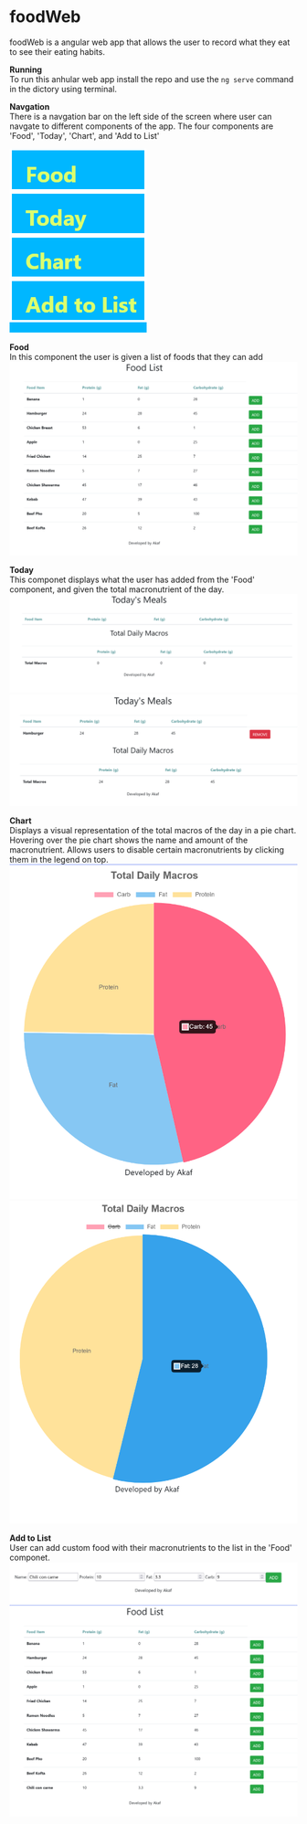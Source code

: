 # foodWeb

foodWeb is a angular web app that allows the user to record what they eat to see their eating habits.

**Running** <br>
To run this anhular web app install the repo and use the `ng serve` command in the dictory using terminal.<br>

**Navgation** <br>
There is a navgation bar on the left side of the screen where user can navgate to different components of the app.
The four components are 'Food', 'Today', 'Chart', and 'Add to List'

![](images/nav.png)

**Food** <br>
In this component the user is given a list of foods that they can add
![](images/food.png)

**Today** <br>
This componet displays what the user has added from the 'Food' component, and given the total macronutrient of the day.
![](images/today.png)
![](images/today-foodadded.png)

**Chart** <br>
Displays a visual representation of the total macros of the day in a pie chart. Hovering over the pie chart shows the name and amount of the macronutrient. Allows users to disable certain macronutrients by clicking them in the legend on top.
![](images/chart-foodadded.png)
![](images/chart-remove-label.png)

**Add to List** <br>
User can add custom food with their macronutrients to the list in the 'Food' componet.
![](images/addfood-foodadd.png)
![](images/food-foodadded.png)
